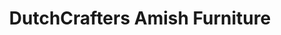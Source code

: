 ---
title: "DutchCrafters Amish Furniture"
url: /sarasota/dutchcrafters-amish-furniture/
shop: Möbel
---